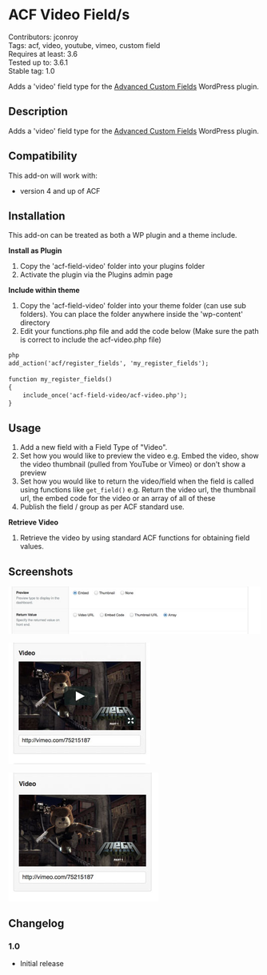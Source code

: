 # ACF Video Field/s #
Contributors: jconroy    
Tags: acf, video, youtube, vimeo, custom field   
Requires at least: 3.6  
Tested up to: 3.6.1  
Stable tag: 1.0

Adds a 'video' field type for the [Advanced Custom Fields](http://wordpress.org/extend/plugins/advanced-custom-fields/) WordPress plugin.

## Description ##

Adds a 'video' field type for the [Advanced Custom Fields](http://wordpress.org/extend/plugins/advanced-custom-fields/) WordPress plugin.

## Compatibility ##

This add-on will work with:

* version 4 and up of ACF

## Installation ##

This add-on can be treated as both a WP plugin and a theme include.

**Install as Plugin**

1. Copy the 'acf-field-video' folder into your plugins folder
2. Activate the plugin via the Plugins admin page

**Include within theme**

1.	Copy the 'acf-field-video' folder into your theme folder (can use sub folders). You can place the folder anywhere inside the 'wp-content' directory
2.	Edit your functions.php file and add the code below (Make sure the path is correct to include the acf-video.php file)

```
php
add_action('acf/register_fields', 'my_register_fields');

function my_register_fields()
{
	include_once('acf-field-video/acf-video.php');
}
```

## Usage ##

1. Add a new field with a Field Type of "Video".
2. Set how you would like to preview the video e.g. Embed the video, show the video thumbnail (pulled from YouTube or Vimeo) or don't show a preview
3. Set how you would like to return the video/field when the field is called using functions like ```get_field()```  e.g. Return the video url, the thumbnail url, the embed code for the video or an array of all of these 
4. Publish the field / group as per ACF standard use.

**Retrieve Video**

1. Retrieve the video by using standard ACF functions for obtaining field values.

## Screenshots ##

![Screenshot 1](screenshot1.jpg)

![Screenshot 2](screenshot2.jpg)

![Screenshot 3](screenshot3.jpg)

## Changelog ##

### 1.0 ###
* Initial release